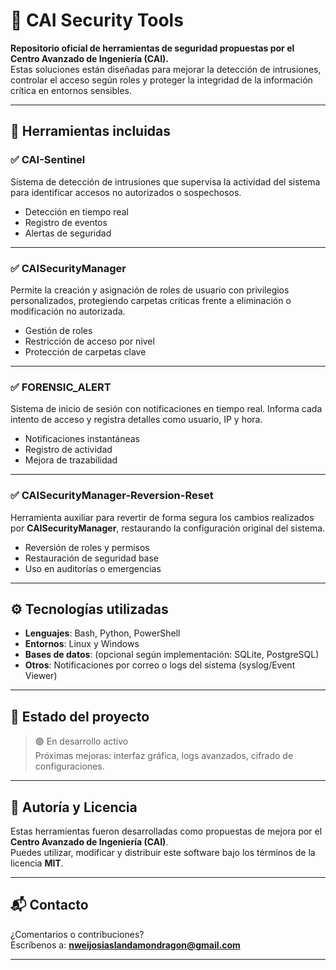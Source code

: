 # 🔐 CAI Security Tools

**Repositorio oficial de herramientas de seguridad propuestas por el Centro Avanzado de Ingeniería (CAI).**  
Estas soluciones están diseñadas para mejorar la detección de intrusiones, controlar el acceso según roles y proteger la integridad de la información crítica en entornos sensibles.

---

## 🧩 Herramientas incluidas

### ✅ CAI-Sentinel
Sistema de detección de intrusiones que supervisa la actividad del sistema para identificar accesos no autorizados o sospechosos.

- Detección en tiempo real
- Registro de eventos
- Alertas de seguridad

---

### ✅ CAISecurityManager
Permite la creación y asignación de roles de usuario con privilegios personalizados, protegiendo carpetas críticas frente a eliminación o modificación no autorizada.

- Gestión de roles
- Restricción de acceso por nivel
- Protección de carpetas clave

---

### ✅ FORENSIC_ALERT
Sistema de inicio de sesión con notificaciones en tiempo real. Informa cada intento de acceso y registra detalles como usuario, IP y hora.

- Notificaciones instantáneas
- Registro de actividad
- Mejora de trazabilidad

---

### ✅ CAISecurityManager-Reversion-Reset
Herramienta auxiliar para revertir de forma segura los cambios realizados por **CAISecurityManager**, restaurando la configuración original del sistema.

- Reversión de roles y permisos
- Restauración de seguridad base
- Uso en auditorías o emergencias

---

## ⚙️ Tecnologías utilizadas

- **Lenguajes**: Bash, Python, PowerShell
- **Entornos**: Linux y Windows
- **Bases de datos**: (opcional según implementación: SQLite, PostgreSQL)
- **Otros**: Notificaciones por correo o logs del sistema (syslog/Event Viewer)

---

## 🚧 Estado del proyecto

> 🟢 En desarrollo activo  
> Próximas mejoras: interfaz gráfica, logs avanzados, cifrado de configuraciones.

---

## 🏢 Autoría y Licencia

Estas herramientas fueron desarrolladas como propuestas de mejora por el **Centro Avanzado de Ingeniería (CAI)**.  
Puedes utilizar, modificar y distribuir este software bajo los términos de la licencia **MIT**.

---

## 📬 Contacto

¿Comentarios o contribuciones?  
Escríbenos a: **nweijosiaslandamondragon@gmail.com**

---

